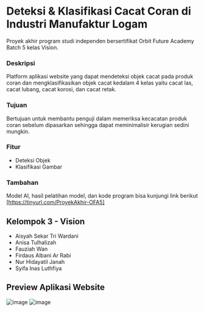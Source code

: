 # Deteksi & Klasifikasi Cacat Coran di Industri Manufaktur Logam
Proyek akhir program studi independen bersertifikat Orbit Future Academy Batch 5 kelas Vision.

### Deskripsi 
Platform aplikasi website yang dapat mendeteksi objek cacat pada produk coran dan mengklasifikasikan objek cacat kedalam 4 kelas yaitu cacat las, cacat lubang, cacat korosi, dan cacat retak.

### Tujuan
Bertujuan untuk membantu penguji dalam memeriksa kecacatan produk coran sebelum dipasarkan sehingga dapat meminimalisir kerugian sedini mungkin.

### Fitur
* Deteksi Objek
* Klasifikasi Gambar

### Tambahan
Model AI, hasil pelatihan model, dan kode program bisa kunjungi link berikut [https://tinyurl.com/ProyekAkhir-OFA5] 

## Kelompok 3 - Vision
* Aisyah Sekar Tri Wardani
* Anisa Tulhalizah
* Fauziah Wan
* Firdaus Albani Ar Rabi
* Nur Hidayatil Janah
* Syifa Inas Luthfiya

## Preview Aplikasi Website
![image](https://github.com/syifailth/Kel3-Vision-OFA/assets/105894976/569ac905-db55-4bd1-98a1-1c5b65dc9a8a)
![image](https://github.com/syifailth/Kel3-Vision-OFA/assets/105894976/34c670b0-dead-4b92-be1a-f3a871a222d5)
